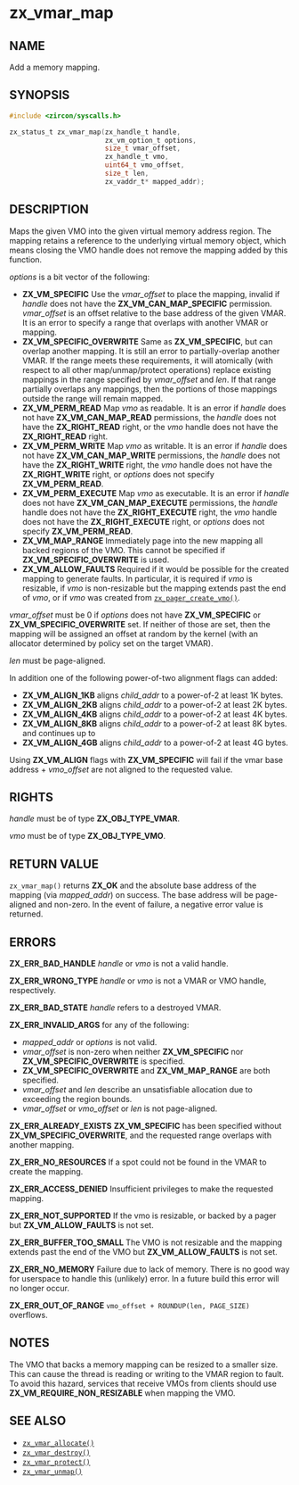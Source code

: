 # zx_vmar_map

## NAME

<!-- Contents of this heading updated by update-docs-from-fidl, do not edit. -->

Add a memory mapping.

## SYNOPSIS

<!-- Contents of this heading updated by update-docs-from-fidl, do not edit. -->

```c
#include <zircon/syscalls.h>

zx_status_t zx_vmar_map(zx_handle_t handle,
                        zx_vm_option_t options,
                        size_t vmar_offset,
                        zx_handle_t vmo,
                        uint64_t vmo_offset,
                        size_t len,
                        zx_vaddr_t* mapped_addr);
```

## DESCRIPTION

Maps the given VMO into the given virtual memory address region.  The mapping
retains a reference to the underlying virtual memory object, which means
closing the VMO handle does not remove the mapping added by this function.

*options* is a bit vector of the following:

- **ZX_VM_SPECIFIC**  Use the *vmar_offset* to place the mapping, invalid if
  *handle* does not have the **ZX_VM_CAN_MAP_SPECIFIC** permission.
  *vmar_offset* is an offset relative to the base address of the given VMAR.
  It is an error to specify a range that overlaps with another VMAR or mapping.
- **ZX_VM_SPECIFIC_OVERWRITE**  Same as **ZX_VM_SPECIFIC**, but can
  overlap another mapping.  It is still an error to partially-overlap another VMAR.
  If the range meets these requirements, it will atomically (with respect to all
  other map/unmap/protect operations) replace existing mappings in the range
  specified by *vmar_offset* and *len*. If that range partially overlaps any
  mappings, then the portions of those mappings outside the range will remain mapped.
- **ZX_VM_PERM_READ**  Map *vmo* as readable.  It is an error if *handle*
  does not have **ZX_VM_CAN_MAP_READ** permissions, the *handle* does
  not have the **ZX_RIGHT_READ** right, or the *vmo* handle does not have the
  **ZX_RIGHT_READ** right.
- **ZX_VM_PERM_WRITE**  Map *vmo* as writable.  It is an error if *handle*
  does not have **ZX_VM_CAN_MAP_WRITE** permissions, the *handle* does
  not have the **ZX_RIGHT_WRITE** right, the *vmo* handle does not have the
  **ZX_RIGHT_WRITE** right, or *options* does not specify **ZX_VM_PERM_READ**.
- **ZX_VM_PERM_EXECUTE**  Map *vmo* as executable.  It is an error if *handle*
  does not have **ZX_VM_CAN_MAP_EXECUTE** permissions, the *handle* handle does
  not have the **ZX_RIGHT_EXECUTE** right, the *vmo* handle does not have the
  **ZX_RIGHT_EXECUTE** right, or *options* does not specify **ZX_VM_PERM_READ**.
- **ZX_VM_MAP_RANGE**  Immediately page into the new mapping all backed
  regions of the VMO.  This cannot be specified if
  **ZX_VM_SPECIFIC_OVERWRITE** is used.
- **ZX_VM_ALLOW_FAULTS** Required if it would be possible for the created
  mapping to generate faults. In particular, it is required if *vmo* is resizable,
  if *vmo* is non-resizable but the mapping extends past the end of *vmo*, or if
  *vmo* was created from [`zx_pager_create_vmo()`].

*vmar_offset* must be 0 if *options* does not have **ZX_VM_SPECIFIC** or
**ZX_VM_SPECIFIC_OVERWRITE** set.  If neither of those are set, then
the mapping will be assigned an offset at random by the kernel (with an
allocator determined by policy set on the target VMAR).

*len* must be page-aligned.

In addition one of the following power-of-two alignment flags can added:

- **ZX_VM_ALIGN_1KB** aligns *child_addr* to a power-of-2 at least 1K bytes.
- **ZX_VM_ALIGN_2KB** aligns *child_addr* to a power-of-2 at least 2K bytes.
- **ZX_VM_ALIGN_4KB** aligns *child_addr* to a power-of-2 at least 4K bytes.
- **ZX_VM_ALIGN_8KB** aligns *child_addr* to a power-of-2 at least 8K bytes.
and continues up to
- **ZX_VM_ALIGN_4GB** aligns *child_addr* to a power-of-2 at least 4G bytes.

Using **ZX_VM_ALIGN** flags with **ZX_VM_SPECIFIC** will fail if the vmar
base address + *vmo_offset* are not aligned to the requested value.


## RIGHTS

<!-- Contents of this heading updated by update-docs-from-fidl, do not edit. -->

*handle* must be of type **ZX_OBJ_TYPE_VMAR**.

*vmo* must be of type **ZX_OBJ_TYPE_VMO**.

## RETURN VALUE

`zx_vmar_map()` returns **ZX_OK** and the absolute base address of the
mapping (via *mapped_addr*) on success.  The base address will be page-aligned
and non-zero.  In the event of failure, a negative error value is returned.

## ERRORS

**ZX_ERR_BAD_HANDLE**  *handle* or *vmo* is not a valid handle.

**ZX_ERR_WRONG_TYPE**  *handle* or *vmo* is not a VMAR or VMO handle, respectively.

**ZX_ERR_BAD_STATE**  *handle* refers to a destroyed VMAR.

**ZX_ERR_INVALID_ARGS** for any of the following:
 - *mapped_addr* or *options* is not valid.
 - *vmar_offset* is non-zero when neither **ZX_VM_SPECIFIC** nor **ZX_VM_SPECIFIC_OVERWRITE** is
   specified.
 - **ZX_VM_SPECIFIC_OVERWRITE** and **ZX_VM_MAP_RANGE** are both specified.
 - *vmar_offset* and *len* describe an unsatisfiable allocation due to exceeding the region bounds.
 - *vmar_offset* or *vmo_offset* or *len* is not page-aligned.

**ZX_ERR_ALREADY_EXISTS**  **ZX_VM_SPECIFIC** has been specified without
**ZX_VM_SPECIFIC_OVERWRITE**, and the requested range overlaps with another mapping.

**ZX_ERR_NO_RESOURCES** If a spot could not be found in the VMAR to create the mapping.

**ZX_ERR_ACCESS_DENIED**  Insufficient privileges to make the requested mapping.

**ZX_ERR_NOT_SUPPORTED** If the vmo is resizable, or backed by a pager but
**ZX_VM_ALLOW_FAULTS** is not set.

**ZX_ERR_BUFFER_TOO_SMALL** The VMO is not resizable and the mapping extends past the end
of the VMO but **ZX_VM_ALLOW_FAULTS** is not set.

**ZX_ERR_NO_MEMORY**  Failure due to lack of memory.
There is no good way for userspace to handle this (unlikely) error.
In a future build this error will no longer occur.

**ZX_ERR_OUT_OF_RANGE** `vmo_offset + ROUNDUP(len, PAGE_SIZE)` overflows.

## NOTES

The VMO that backs a memory mapping can be resized to a smaller size. This can cause the
thread is reading or writing to the VMAR region to fault. To avoid this hazard, services
that receive VMOs from clients should use **ZX_VM_REQUIRE_NON_RESIZABLE** when mapping
the VMO.


## SEE ALSO

 - [`zx_vmar_allocate()`]
 - [`zx_vmar_destroy()`]
 - [`zx_vmar_protect()`]
 - [`zx_vmar_unmap()`]

<!-- References updated by update-docs-from-fidl, do not edit. -->

[`zx_pager_create_vmo()`]: pager_create_vmo.md
[`zx_vmar_allocate()`]: vmar_allocate.md
[`zx_vmar_destroy()`]: vmar_destroy.md
[`zx_vmar_protect()`]: vmar_protect.md
[`zx_vmar_unmap()`]: vmar_unmap.md
